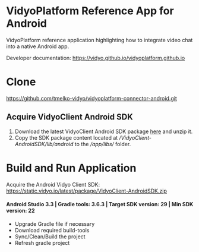 # VidyoPlatform Reference App for Android
VidyoPlatform reference application highlighting how to integrate video chat into a native Android app.

Developer documentation: https://vidyo.github.io/vidyoplatform.github.io

# Clone
https://github.com/tmelko-vidyo/vidyoplatform-connector-android.git

## Acquire VidyoClient Android SDK

1. Download the latest VidyoClient Android SDK package [here](https://static.vidyo.io/latest/package/VidyoClient-AndroidSDK.zip) and unzip it.
2. Copy the SDK package content located at */VidyoClient-AndroidSDK/lib/android* to the */app/libs/* folder.

# Build and Run Application

Acquire the Android Vidyo Client SDK: https://static.vidyo.io/latest/package/VidyoClient-AndroidSDK.zip

#### Android Studio 3.3 | Gradle tools: 3.6.3 | Target SDK version: 29 | Min SDK version: 22

- Upgrade Gradle file if necessary
- Download required build-tools
- Sync/Clean/Build the project
- Refresh gradle project